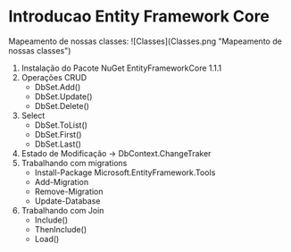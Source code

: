 <h1>Introducao Entity Framework Core</h1>
<p>Mapeamento de nossas classes:
  ![Classes](Classes.png "Mapeamento de nossas classes")
</p>
<ol>
<li>Instalação do Pacote NuGet EntityFrameworkCore 1.1.1</li>
<li>
Operações CRUD
<ul>
<li>DbSet.Add()</li>
<li>DbSet.Update()</li>
<li>DbSet.Delete()</li>
</ul>
</li>
<li>
Select
<ul>
<li>DbSet.ToList()</li>
<li>DbSet.First()</li>
<li>DbSet.Last()</li>
</ul>
</li>
<li>Estado de Modificação -> DbContext.ChangeTraker</li>
<li>
  Trabalhando com migrations
  <ul>
    <li>Install-Package Microsoft.EntityFramework.Tools</li>
     <li>Add-Migration</li>
     <li>Remove-Migration</li>
     <li>Update-Database</li>
  </ul>
  </li>
  <li>
  Trabalhando com Join
  <ul>
    <li>Include()</li>
    <li>ThenInclude()</li>
    <li>Load()</li>
  </ul>
  </li>
</ol>
